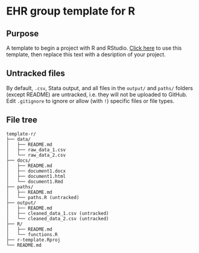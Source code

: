 # EHR group template for R

## Purpose

A template to begin a project with R and RStudio. [Click here](https://github.com/ehr-lshtm/template-r/generate) to use this template, then replace this text with a desription of your project.

## Untracked files

By default, `.csv`, Stata output, and all files in the `output/` and `paths/` folders (except README) are untracked, i.e. they will not be uploaded to GitHub. Edit `.gitignore` to ignore or allow (with `!`) specific files or file types.

## File tree

```
template-r/
├── data/
│   ├── README.md
│   ├── raw_data_1.csv
│   └── raw_data_2.csv
├── docs/
│   ├── README.md
│   ├── document1.docx
│   ├── document1.html
│   └── document1.Rmd
├── paths/
│   ├── README.md
│   └── paths.R (untracked)
├── output/
│   ├── README.md
│   ├── cleaned_data_1.csv (untracked)
│   └── cleaned_data_2.csv (untracked)
├── R/
│   ├── README.md
│   └── functions.R
├── r-template.Rproj
└── README.md
```
